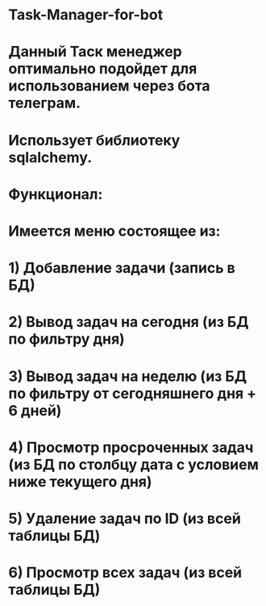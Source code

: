 # Task-Manager-for-bot

# Данный Таск менеджер оптимально подойдет для использованием через бота телеграм.
# Использует библиотеку sqlalchemy.

# Функционал:
# Имеется меню состоящее из:
# 1) Добавление задачи (запись в БД)
# 2) Вывод задач на сегодня (из БД по фильтру дня)
# 3) Вывод задач на неделю (из БД по фильтру от сегодняшнего дня + 6 дней)
# 4) Просмотр просроченных задач (из БД по столбцу дата с условием ниже текущего дня)
# 5) Удаление задач по ID (из всей таблицы БД)
# 6) Просмотр всех задач (из всей таблицы БД)
